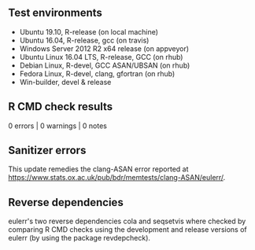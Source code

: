 ## Test environments
* Ubuntu 19.10, R-release (on local machine)
* Ubuntu 16.04, R-release, gcc (on travis)
* Windows Server 2012 R2 x64 release (on appveyor)
* Ubuntu Linux 16.04 LTS, R-release, GCC (on rhub)
* Debian Linux, R-devel, GCC ASAN/UBSAN (on rhub)
* Fedora Linux, R-devel, clang, gfortran (on rhub)
* Win-builder, devel & release

## R CMD check results

0 errors | 0 warnings | 0 notes

## Sanitizer errors

This update remedies the clang-ASAN error reported at
<https://www.stats.ox.ac.uk/pub/bdr/memtests/clang-ASAN/eulerr/>.

## Reverse dependencies

eulerr's two reverse dependencies cola and seqsetvis where checked
by comparing R CMD checks using the development and release versions
of eulerr (by using the package revdepcheck).
